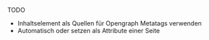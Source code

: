 TODO

* Inhaltselement als Quellen für Opengraph Metatags verwenden
* Automatisch oder setzen als Attribute einer Seite
	
